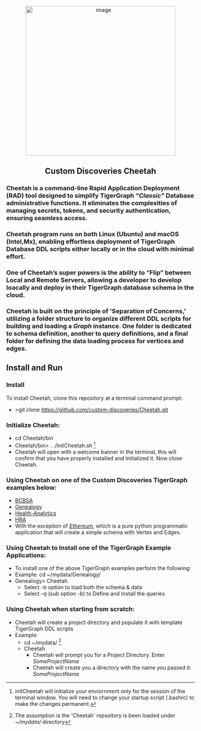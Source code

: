 <p align="center">
<img width="400" alt="image" src="https://github.com/user-attachments/assets/176b28d4-e720-48c9-aab9-d341976974eb">
</p>


<h2>
<p align="center">Custom Discoveries Cheetah</p>
</h2>

### Cheetah is a command-line Rapid Application Deployment (RAD) tool designed to simplify TigerGraph *"Classic"* Database administrative functions. It eliminates the complexities of managing secrets, tokens, and security authentication, ensuring seamless access. 

### Cheetah program runs on both Linux (Ubuntu) and macOS (Intel,Mx), enabling effortless deployment of TigerGraph Database DDL scripts either locally or in the cloud with minimal effort.

### One of Cheetah’s super powers is the ability to “Flip” between Local and Remote Servers, allowing a developer to develop loacally and deploy in their TigerGraph database schema in the cloud.

### Cheetah is built on the principle of 'Separation of Concerns,' utilizing a folder structure to organize different DDL scripts for building and loading a *Graph* instance. One folder is dedicated to schema definition, another to query definitions, and a final folder for defining the data loading process for vertices and edges.


## Install and Run
### Install
To install Cheetah, clone this repository at a terminal command prompt: 
- \>git clone https://github.com/custom-discoveries/Cheetah.git
### Initialize Cheetah:
-  cd Cheetah/bin
-  Cheetah/bin\> . ./initCheetah.sh [^1]
-  Cheetah will open with a welcome banner in the terminal, this will confirm that you have properly installed and initialized it. Now close Cheetah.

[^1]: initCheetah will initialize your enviornment only for the session of the terminal window. You will need to change your startup script (.bashrc) to make the changes permanent.
### Using Cheetah on one of the Custom Discoveries TigerGraph examples below:
  - [BCBSA](https://github.com/custom-discoveries/BCBSA)
  - [Genealogy](https://github.com/custom-discoveries/Genealogy)
  - [Health-Analytics](https://github.com/custom-discoveries/Health-Analytics)
  - [HRA](https://github.com/custom-discoveries/HRA)
  - With the exception of [*Ethereum*](https://github.com/custom-discoveries/Ethereum), which is a pure python programmatic application that will create a simple schema with Vertex and Edges.
### Using Cheetah to Install one of the TigerGraph Example Applications:
-  To install one of the above TigerGraph examples perform the following:
  - Example: cd ~/mydata/Genealogy/
  - Genealogy> Cheetah
      - Select -b option to load both the schema & data
      - Select -q (sub option -b) to Define and Install the queries
### Using Cheetah when starting from scratch:
- Cheetah will create a project directory and populate it with template TigerGraph DDL scripts
- Example:
    - cd ~/mydata/ [^2]
    - Cheetah
       - Cheetah will prompt you for a Project Directory. Enter *SomeProjectName*
       - Cheetah will create you a directory with the name you passed it: *SomeProjectName*
[^2]: The assumption is the 'Cheetah' repsoitory is been loaded under *~/mydata/* directory
